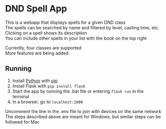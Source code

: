 # DND Spell App

This is a webapp that displays spells for a given DND class\
The spells can be searched by name and filtered by level, casting time, etc.\
Clicking on a spell shows its description\
You can include other spells in your list with the book on the top right

Currently, four classes are supported\
More features are being added

## Running

1. Install [Python](https://www.python.org/downloads/) with [pip](https://pip.pypa.io/en/stable/installation/)
2. Install Flask with `pip install flask`
3. Start the app by running the .bat file or entering `flask run` in the terminal
4. In a browser, go to `localhost:2000`

Uncomment the line in the .env file to join with devices on the same network\
The steps described above are meant for Windows, but similar steps can be followed for Mac
